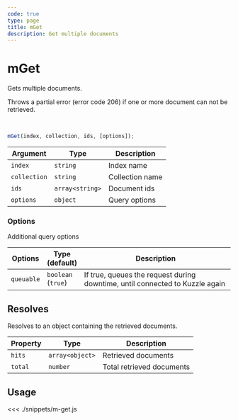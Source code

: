 ```yaml
---
code: true
type: page
title: mGet
description: Get multiple documents
---
```


# mGet

Gets multiple documents.

Throws a partial error (error code 206) if one or more document can not be retrieved.

<br/>

```js
mGet(index, collection, ids, [options]);
```

| Argument     | Type            | Description     |
| ------------ | --------------- | --------------- |
| `index`      | `string`        | Index name      |
| `collection` | `string`        | Collection name |
| `ids`        | `array<string>` | Document ids    |
| `options`    | `object`        | Query options   |

### Options

Additional query options

| Options    | Type<br/>(default)     | Description                                                                  |
| ---------- | ---------------------- | ---------------------------------------------------------------------------- |
| `queuable` | `boolean`<br/>(`true`) | If true, queues the request during downtime, until connected to Kuzzle again |

## Resolves

Resolves to an object containing the retrieved documents.

| Property | Type            | Description               |
| -------- | --------------- | ------------------------- |
| `hits`   | `array<object>` | Retrieved documents       |
| `total`  | `number`        | Total retrieved documents |

## Usage

<<< ./snippets/m-get.js
